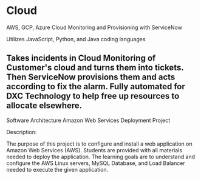 # Cloud
AWS, GCP, Azure Cloud Monitoring and Provisioning with ServiceNow

Utilizes JavaScript, Python, and Java coding languages

Takes incidents in Cloud Monitoring of Customer's cloud and turns them into tickets.
Then ServiceNow provisions them and acts according to fix the alarm.
Fully automated for DXC Technology to help free up resources to allocate elsewhere.
-----------------------------------------------------------------------------
Software Architecture 
Amazon Web Services Deployment Project

Description:

The purpose of this project is to configure and install a web application on Amazon Web Services (AWS). Students are provided with all materials needed to deploy the application. The learning goals are to understand and configure the AWS Linux servers, MySQL Database, and Load Balancer needed to execute the given application.
